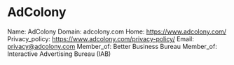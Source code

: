 
# AdColony

Name: AdColony
Domain: adcolony.com
Home: https://www.adcolony.com/
Privacy_policy: https://www.adcolony.com/privacy-policy/
Email: privacy@adcolony.com
Member_of: Better Business Bureau
Member_of: Interactive Advertising Bureau (IAB)
